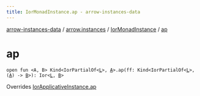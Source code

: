 ```yaml
---
title: IorMonadInstance.ap - arrow-instances-data
---
```


[arrow-instances-data](../../index.html) / [arrow.instances](../index.html) / [IorMonadInstance](index.html) / [ap](./ap.html)

# ap

`open fun <A, B> Kind<IorPartialOf<`[`L`](index.html#L)`>, `[`A`](ap.html#A)`>.ap(ff: Kind<IorPartialOf<`[`L`](index.html#L)`>, (`[`A`](ap.html#A)`) -> `[`B`](ap.html#B)`>): Ior<`[`L`](index.html#L)`, `[`B`](ap.html#B)`>`

Overrides [IorApplicativeInstance.ap](../-ior-applicative-instance/ap.html)

